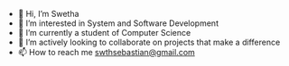- 👋 Hi, I’m Swetha
- 👀 I’m interested in System and Software Development
- 🌱 I’m currently a student of Computer Science
- 💞️ I’m actively looking to collaborate on projects that make a difference
- 📫 How to reach me swthsebastian@gmail.com

<!---
SWEdatCode/SWEdatCode is a ✨ special ✨ repository because its `README.md` (this file) appears on your GitHub profile.
You can click the Preview link to take a look at your changes.
--->
